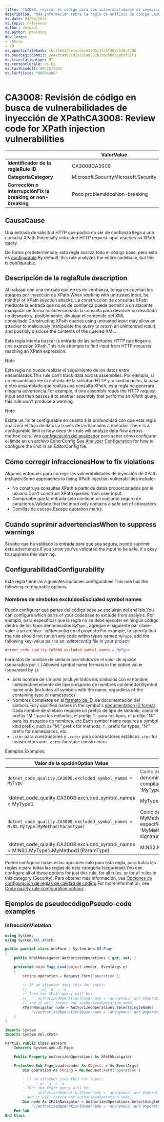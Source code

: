 ```yaml
---
title: 'CA3008: revisar el código para las vulnerabilidades de inyección de XPath (análisis de código)'
description: 'Más información sobre la regla de análisis de código CA3008: revisar el código para vulnerabilidades de inyección de XPath'
ms.date: 04/03/2019
ms.topic: reference
author: dotpaul
ms.author: paulming
dev_langs:
- CSharp
- VB
ms.openlocfilehash: cbc76e53fde1acdace39d5c4fc6f48bc530c470d
ms.sourcegitcommit: 2e4adc490c1d2a705a0592b295d606b10b9f51f1
ms.translationtype: MT
ms.contentlocale: es-ES
ms.lasthandoff: 09/25/2020
ms.locfileid: "96594286"
---
```

# <a name="ca3008-review-code-for-xpath-injection-vulnerabilities"></a><span data-ttu-id="419ac-103">CA3008: Revisión de código en busca de vulnerabilidades de inyección de XPath</span><span class="sxs-lookup"><span data-stu-id="419ac-103">CA3008: Review code for XPath injection vulnerabilities</span></span>

| | <span data-ttu-id="419ac-104">Valor</span><span class="sxs-lookup"><span data-stu-id="419ac-104">Value</span></span> |
|-|-|
| <span data-ttu-id="419ac-105">**Identificador de la regla**</span><span class="sxs-lookup"><span data-stu-id="419ac-105">**Rule ID**</span></span> |<span data-ttu-id="419ac-106">CA3008</span><span class="sxs-lookup"><span data-stu-id="419ac-106">CA3008</span></span>|
| <span data-ttu-id="419ac-107">**Categoría**</span><span class="sxs-lookup"><span data-stu-id="419ac-107">**Category**</span></span> |<span data-ttu-id="419ac-108">Microsoft.Security</span><span class="sxs-lookup"><span data-stu-id="419ac-108">Microsoft.Security</span></span>|
| <span data-ttu-id="419ac-109">**Corrección o interrupción**</span><span class="sxs-lookup"><span data-stu-id="419ac-109">**Fix is breaking or non-breaking**</span></span> |<span data-ttu-id="419ac-110">Poco problemático</span><span class="sxs-lookup"><span data-stu-id="419ac-110">Non-breaking</span></span>|

## <a name="cause"></a><span data-ttu-id="419ac-111">Causa</span><span class="sxs-lookup"><span data-stu-id="419ac-111">Cause</span></span>

<span data-ttu-id="419ac-112">Una entrada de solicitud HTTP que podría no ser de confianza llega a una consulta XPath.</span><span class="sxs-lookup"><span data-stu-id="419ac-112">Potentially untrusted HTTP request input reaches an XPath query.</span></span>

<span data-ttu-id="419ac-113">De forma predeterminada, esta regla analiza todo el código base, pero esto es [configurable](#configurability).</span><span class="sxs-lookup"><span data-stu-id="419ac-113">By default, this rule analyzes the entire codebase, but this is [configurable](#configurability).</span></span>

## <a name="rule-description"></a><span data-ttu-id="419ac-114">Descripción de la regla</span><span class="sxs-lookup"><span data-stu-id="419ac-114">Rule description</span></span>

<span data-ttu-id="419ac-115">Al trabajar con una entrada que no es de confianza, tenga en cuentan los ataques por inyección de XPath.</span><span class="sxs-lookup"><span data-stu-id="419ac-115">When working with untrusted input, be mindful of XPath injection attacks.</span></span> <span data-ttu-id="419ac-116">La construcción de consultas XPath mediante la entrada que no es de confianza puede permitir a un atacante manipular de forma malintencionada la consulta para devolver un resultado no deseado y, posiblemente, divulgar el contenido del XML consultado.</span><span class="sxs-lookup"><span data-stu-id="419ac-116">Constructing XPath queries using untrusted input may allow an attacker to maliciously manipulate the query to return an unintended result, and possibly disclose the contents of the queried XML.</span></span>

<span data-ttu-id="419ac-117">Esta regla intenta buscar la entrada de las solicitudes HTTP que llegan a una expresión XPath.</span><span class="sxs-lookup"><span data-stu-id="419ac-117">This rule attempts to find input from HTTP requests reaching an XPath expression.</span></span>

> [!NOTE]
> <span data-ttu-id="419ac-118">Esta regla no puede realizar el seguimiento de los datos entre ensamblados.</span><span class="sxs-lookup"><span data-stu-id="419ac-118">This rule can't track data across assemblies.</span></span> <span data-ttu-id="419ac-119">Por ejemplo, si un ensamblado lee la entrada de la solicitud HTTP y, a continuación, la pasa a otro ensamblado que realiza una consulta XPath, esta regla no generará ninguna advertencia.</span><span class="sxs-lookup"><span data-stu-id="419ac-119">For example, if one assembly reads the HTTP request input and then passes it to another assembly that performs an XPath query, this rule won't produce a warning.</span></span>

> [!NOTE]
> <span data-ttu-id="419ac-120">Existe un límite configurable en cuanto a la profundidad con que esta regla analizará el flujo de datos a través de las llamadas a métodos.</span><span class="sxs-lookup"><span data-stu-id="419ac-120">There is a configurable limit to how deep this rule will analyze data flow across method calls.</span></span> <span data-ttu-id="419ac-121">Vea [configuración del analizador](https://github.com/dotnet/roslyn-analyzers/blob/master/docs/Analyzer%20Configuration.md#dataflow-analysis) para saber cómo configurar el límite en un archivo EditorConfig.</span><span class="sxs-lookup"><span data-stu-id="419ac-121">See [Analyzer Configuration](https://github.com/dotnet/roslyn-analyzers/blob/master/docs/Analyzer%20Configuration.md#dataflow-analysis) for how to configure the limit in an EditorConfig file.</span></span>

## <a name="how-to-fix-violations"></a><span data-ttu-id="419ac-122">Cómo corregir infracciones</span><span class="sxs-lookup"><span data-stu-id="419ac-122">How to fix violations</span></span>

<span data-ttu-id="419ac-123">Algunos enfoques para corregir las vulnerabilidades de inyección de XPath incluyen:</span><span class="sxs-lookup"><span data-stu-id="419ac-123">Some approaches to fixing XPath injection vulnerabilities include:</span></span>

- <span data-ttu-id="419ac-124">No construya consultas XPath a partir de datos proporcionados por el usuario.</span><span class="sxs-lookup"><span data-stu-id="419ac-124">Don't construct XPath queries from user input.</span></span>
- <span data-ttu-id="419ac-125">Compruebe que la entrada solo contiene un conjunto seguro de caracteres.</span><span class="sxs-lookup"><span data-stu-id="419ac-125">Validate that the input only contains a safe set of characters.</span></span>
- <span data-ttu-id="419ac-126">Comillas de escape.</span><span class="sxs-lookup"><span data-stu-id="419ac-126">Escape quotation marks.</span></span>

## <a name="when-to-suppress-warnings"></a><span data-ttu-id="419ac-127">Cuándo suprimir advertencias</span><span class="sxs-lookup"><span data-stu-id="419ac-127">When to suppress warnings</span></span>

<span data-ttu-id="419ac-128">Si sabe que ha validado la entrada para que sea segura, puede suprimir esta advertencia.</span><span class="sxs-lookup"><span data-stu-id="419ac-128">If you know you've validated the input to be safe, it's okay to suppress this warning.</span></span>

## <a name="configurability"></a><span data-ttu-id="419ac-129">Configurabilidad</span><span class="sxs-lookup"><span data-stu-id="419ac-129">Configurability</span></span>

<span data-ttu-id="419ac-130">Esta regla tiene las siguientes opciones configurables.</span><span class="sxs-lookup"><span data-stu-id="419ac-130">This rule has the following configurable options.</span></span>

### <a name="excluded-symbol-names"></a><span data-ttu-id="419ac-131">Nombres de símbolos excluidos</span><span class="sxs-lookup"><span data-stu-id="419ac-131">Excluded symbol names</span></span>

<span data-ttu-id="419ac-132">Puede configurar qué partes del código base se excluirán del análisis.</span><span class="sxs-lookup"><span data-stu-id="419ac-132">You can configure which parts of your codebase to exclude from analysis.</span></span> <span data-ttu-id="419ac-133">Por ejemplo, para especificar que la regla no se debe ejecutar en ningún código dentro de los tipos denominados `MyType` , agregue el siguiente par clave-valor a un archivo *. editorconfig* en el proyecto:</span><span class="sxs-lookup"><span data-stu-id="419ac-133">For example, to specify that the rule should not run on any code within types named `MyType`, add the following key-value pair to an *.editorconfig* file in your project:</span></span>

```ini
dotnet_code_quality.CA3008.excluded_symbol_names = MyType
```

<span data-ttu-id="419ac-134">Formatos de nombre de símbolo permitidos en el valor de opción (separados por `|` ):</span><span class="sxs-lookup"><span data-stu-id="419ac-134">Allowed symbol name formats in the option value (separated by `|`):</span></span>

- <span data-ttu-id="419ac-135">Solo nombre de símbolo (incluye todos los símbolos con el nombre, independientemente del tipo o espacio de nombres contenedor)</span><span class="sxs-lookup"><span data-stu-id="419ac-135">Symbol name only (includes all symbols with the name, regardless of the containing type or namespace)</span></span>
- <span data-ttu-id="419ac-136">Nombres completos en el [formato de ID](https://github.com/dotnet/csharplang/blob/master/spec/documentation-comments.md#id-string-format). de documentación del símbolo.</span><span class="sxs-lookup"><span data-stu-id="419ac-136">Fully qualified names in the symbol's [documentation ID format](https://github.com/dotnet/csharplang/blob/master/spec/documentation-comments.md#id-string-format).</span></span> <span data-ttu-id="419ac-137">Cada nombre de símbolo requiere un prefijo de tipo de símbolo, como el prefijo "M:" para los métodos, el prefijo `T:` para los tipos, el prefijo "N:" para los espacios de nombres, etc.</span><span class="sxs-lookup"><span data-stu-id="419ac-137">Each symbol name requires a symbol kind prefix, such as "M:" prefix for methods, `T:` prefix for types, "N:" prefix for namespaces, etc.</span></span>
- <span data-ttu-id="419ac-138">`.ctor` para constructores y `.cctor` para constructores estáticos</span><span class="sxs-lookup"><span data-stu-id="419ac-138">`.ctor` for constructors and `.cctor` for static constructors</span></span>

<span data-ttu-id="419ac-139">Ejemplos:</span><span class="sxs-lookup"><span data-stu-id="419ac-139">Examples:</span></span>

| <span data-ttu-id="419ac-140">Valor de la opción</span><span class="sxs-lookup"><span data-stu-id="419ac-140">Option Value</span></span> | <span data-ttu-id="419ac-141">Resumen</span><span class="sxs-lookup"><span data-stu-id="419ac-141">Summary</span></span> |
| --- | --- |
|`dotnet_code_quality.CA3008.excluded_symbol_names = MyType` | <span data-ttu-id="419ac-142">Coincide con todos los símbolos denominados ' altype ' en la compilación</span><span class="sxs-lookup"><span data-stu-id="419ac-142">Matches all symbols named 'MyType' in the compilation</span></span>
|`dotnet_code_quality.CA3008.excluded_symbol_names = MyType1|MyType2` | <span data-ttu-id="419ac-143">Coincide con todos los símbolos denominados ' MyType1 ' o ' MyType2 ' en la compilación</span><span class="sxs-lookup"><span data-stu-id="419ac-143">Matches all symbols named either 'MyType1' or 'MyType2' in the compilation</span></span>
|`dotnet_code_quality.CA3008.excluded_symbol_names = M:NS.MyType.MyMethod(ParamType)` | <span data-ttu-id="419ac-144">Coincide con el método específico ' MyMethod ' con la firma completa especificada</span><span class="sxs-lookup"><span data-stu-id="419ac-144">Matches specific method 'MyMethod' with given fully qualified signature</span></span>
|`dotnet_code_quality.CA3008.excluded_symbol_names = M:NS1.MyType1.MyMethod1(ParamType)|M:NS2.MyType2.MyMethod2(ParamType)` | <span data-ttu-id="419ac-145">Coincide con los métodos específicos ' MyMethod1 ' y ' MyMethod2 ' con la firma completa correspondiente</span><span class="sxs-lookup"><span data-stu-id="419ac-145">Matches specific methods 'MyMethod1' and 'MyMethod2' with respective fully qualified signature</span></span>

<span data-ttu-id="419ac-146">Puede configurar todas estas opciones solo para esta regla, para todas las reglas o para todas las reglas de esta categoría (seguridad).</span><span class="sxs-lookup"><span data-stu-id="419ac-146">You can configure all of these options for just this rule, for all rules, or for all rules in this category (Security).</span></span> <span data-ttu-id="419ac-147">Para obtener más información, vea [Opciones de configuración de reglas de calidad de código](../code-quality-rule-options.md).</span><span class="sxs-lookup"><span data-stu-id="419ac-147">For more information, see [Code quality rule configuration options](../code-quality-rule-options.md).</span></span>

## <a name="pseudo-code-examples"></a><span data-ttu-id="419ac-148">Ejemplos de pseudocódigo</span><span class="sxs-lookup"><span data-stu-id="419ac-148">Pseudo-code examples</span></span>

### <a name="violation"></a><span data-ttu-id="419ac-149">Infracción</span><span class="sxs-lookup"><span data-stu-id="419ac-149">Violation</span></span>

```csharp
using System;
using System.Xml.XPath;

public partial class WebForm : System.Web.UI.Page
{
    public XPathNavigator AuthorizedOperations { get; set; }

    protected void Page_Load(object sender, EventArgs e)
    {
        string operation = Request.Form["operation"];

        // If an attacker uses this for input:
        //     ' or 'a' = 'a
        // Then the XPath query will be:
        //     authorizedOperation[@username = 'anonymous' and @operationName = '' or 'a' = 'a']
        // and it will return any authorizedOperation node.
        XPathNavigator node = AuthorizedOperations.SelectSingleNode(
            "//authorizedOperation[@username = 'anonymous' and @operationName = '" + operation + "']");
    }
}
```

```vb
Imports System
Imports System.Xml.XPath

Partial Public Class WebForm
    Inherits System.Web.UI.Page

    Public Property AuthorizedOperations As XPathNavigator

    Protected Sub Page_Load(sender As Object, e As EventArgs)
        Dim operation As String = Me.Request.Form("operation")

        ' If an attacker uses this for input:
        '     ' or 'a' = 'a
        ' Then the XPath query will be:
        '      authorizedOperation[@username = 'anonymous' and @operationName = '' or 'a' = 'a']
        ' and it will return any authorizedOperation node.
        Dim node As XPathNavigator = AuthorizedOperations.SelectSingleNode( _
            "//authorizedOperation[@username = 'anonymous' and @operationName = '" + operation + "']")
    End Sub
End Class
```
